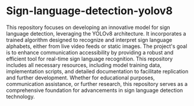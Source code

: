 ﻿# Sign-language-detection-yolov8
This repository focuses on developing an innovative model for sign language detection, leveraging the YOLOv8 architecture. It incorporates a trained algorithm designed to recognize and interpret sign language alphabets, either from live video feeds or static images. The project's goal is to enhance communication accessibility by providing a robust and efficient tool for real-time sign language recognition. This repository includes all necessary resources, including model training data, implementation scripts, and detailed documentation to facilitate replication and further development. Whether for educational purposes, communication assistance, or further research, this repository serves as a comprehensive foundation for advancements in sign language detection technology.
